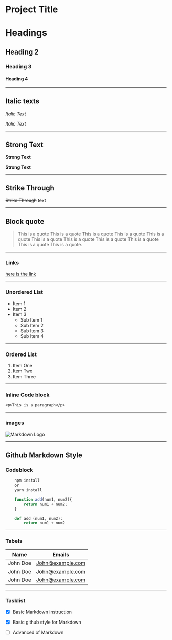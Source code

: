 # Project Title

# Headings

## Heading 2

### Heading 3

#### Heading 4

--------------

## Italic texts

*Italic Text*

_Italic Text_

______________

## Strong Text

**Strong Text**

__Strong Text__

--------

## Strike Through 

~~Strike Through~~ text

--------

## Block quote

> This is a quote This is a quote This is a quote This is a quote This is a quote This is a quote This is a quote This is a quote This is a quote This is a quote This is a quote.

---

### Links

[here is the link](https://github.com/Nechir-89 'dev Nechir')

---
### Unordered List

* Item 1
* Item 2
* Item 3
    - Sub Item 1
    - Sub Item 2
    - Sub Item 3
    - Sub Item 4
---
### Ordered List

1. Item One
1. Item Two
1. Item Three

---

### Inline Code block

`<p>This is a paragraph</p>`

---

### images

![Markdown Logo](https://markdown-here.com/img/icon256.png 'Markdown Logo')


---

## Github Markdown Style 
### Codeblock
```bash
    npm install
    or 
    yarn install
```

```javascript
    function add(num1, num2){
        return num1 + num2;
    }
```

```python
    def add (num1, num2):
        return num1 + num2
```

---
### Tabels
|Name       | Emails      
|-          | -
|John Doe   | John@example.com
|John Doe   | John@example.com
|John Doe   | John@example.com

---
### Tasklist

* [x] Basic Markdown instruction
* [x] Basic github style for Markdown
* [ ] Advanced of Markdown

